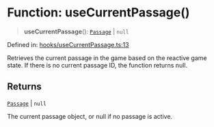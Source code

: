 # Function: useCurrentPassage()

> **useCurrentPassage**(): [`Passage`](../classes/Passage.md) \| `null`

Defined in: [hooks/useCurrentPassage.ts:13](https://github.com/laruss/react-text-game/blob/9170bd136d7f37dbbee8bf6f71732f065efa0401/packages/core/src/hooks/useCurrentPassage.ts#L13)

Retrieves the current passage in the game based on the reactive game state.
If there is no current passage ID, the function returns null.

## Returns

[`Passage`](../classes/Passage.md) \| `null`

The current passage object, or null if no passage is active.
